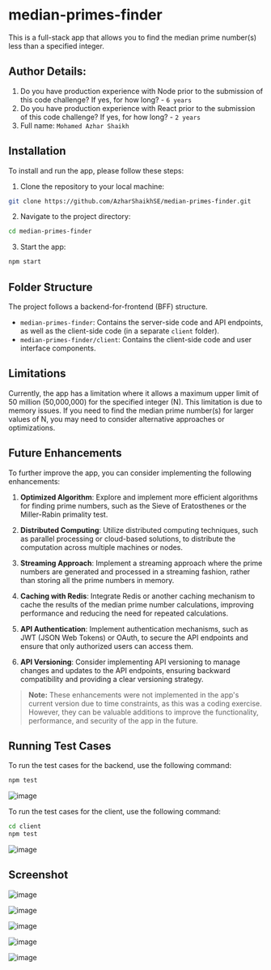# median-primes-finder

This is a full-stack app that allows you to find the median prime number(s) less than a specified integer.

## Author Details:
1. Do you have production experience with Node prior to the submission of this code challenge? If yes, for how long? - `6 years`
2. Do you have production experience with React prior to the submission of this code challenge? If yes, for how long? - `2 years`
3. Full name: `Mohamed Azhar Shaikh`


## Installation

To install and run the app, please follow these steps:

1. Clone the repository to your local machine:
``` bash
git clone https://github.com/AzharShaikhSE/median-primes-finder.git
```

2. Navigate to the project directory:
``` bash
cd median-primes-finder
```

3. Start the app:
``` bash
npm start
```

## Folder Structure

The project follows a backend-for-frontend (BFF) structure.

- `median-primes-finder`: Contains the server-side code and API endpoints, as well as the client-side code (in a separate `client` folder).
- `median-primes-finder/client`: Contains the client-side code and user interface components.

## Limitations

Currently, the app has a limitation where it allows a maximum upper limit of 50 million (50,000,000) for the specified integer (N). This limitation is due to memory issues. If you need to find the median prime number(s) for larger values of N, you may need to consider alternative approaches or optimizations.

## Future Enhancements

To further improve the app, you can consider implementing the following enhancements:

1. **Optimized Algorithm**: Explore and implement more efficient algorithms for finding prime numbers, such as the Sieve of Eratosthenes or the Miller-Rabin primality test.

2. **Distributed Computing**: Utilize distributed computing techniques, such as parallel processing or cloud-based solutions, to distribute the computation across multiple machines or nodes.

3. **Streaming Approach**: Implement a streaming approach where the prime numbers are generated and processed in a streaming fashion, rather than storing all the prime numbers in memory.

4. **Caching with Redis**: Integrate Redis or another caching mechanism to cache the results of the median prime number calculations, improving performance and reducing the need for repeated calculations.

5. **API Authentication**: Implement authentication mechanisms, such as JWT (JSON Web Tokens) or OAuth, to secure the API endpoints and ensure that only authorized users can access them.

6. **API Versioning**: Consider implementing API versioning to manage changes and updates to the API endpoints, ensuring backward compatibility and providing a clear versioning strategy.

> **Note:** These enhancements were not implemented in the app's current version due to time constraints, as this was a coding exercise. However, they can be valuable additions to improve the functionality, performance, and security of the app in the future.

## Running Test Cases

To run the test cases for the backend, use the following command:
``` bash
npm test
```
![image](https://github.com/AzharShaikhSE/median-primes-finder/assets/26828014/1ff2b1ab-cdc0-4f2c-a829-9b92c298e1e5)


To run the test cases for the client, use the following command:
``` bash
cd client
npm test
```
![image](https://github.com/AzharShaikhSE/median-primes-finder/assets/26828014/2f7c7663-06f0-4ab4-bd10-ff14ccc94fdc)


## Screenshot

![image](https://github.com/AzharShaikhSE/median-primes-finder/assets/26828014/94615e9e-b86e-4ea7-80fe-f25859db8cfc)

![image](https://github.com/AzharShaikhSE/median-primes-finder/assets/26828014/6f35f5c1-9577-401c-b499-91a2182b91c3)

![image](https://github.com/AzharShaikhSE/median-primes-finder/assets/26828014/d494b81e-6b68-43a6-b6e9-8a99e1fce383)

![image](https://github.com/AzharShaikhSE/median-primes-finder/assets/26828014/cffe3d5f-2a14-4fb0-8008-3fa585293175)

![image](https://github.com/AzharShaikhSE/median-primes-finder/assets/26828014/0943e5d6-0349-4473-b0e7-633ef3cf8ccd)








